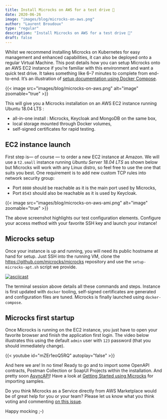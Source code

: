```yaml
---
title: Install Microcks on AWS for a test drive 🧪
date: 2020-06-26
image: "images/blog/microcks-on-aws.png"
author: "Laurent Broudoux"
type: "regular"
description: "Install Microcks on AWS for a test drive 🧪"
draft: false
---
```


Whilst we recommend installing Microcks on Kubernetes for easy management and enhanced capabilities, it can also be deployed onto a regular Virtual Machine. This post details how you can setup Microcks onto an AWS EC2 instance if you’re familiar with this environment and want a quick test drive. It takes something like 6–7 minutes to complete from end-to-end. It’s an illustration of [setup documentation using Docker Compose](https://microcks.io/documentation/guides/installation/docker-compose/).

{{< image src="images/blog/microcks-on-aws.png" alt="image" zoomable="true" >}}

This will give you a Microcks installation on an AWS EC2 instance running Ubuntu 18.04 LTS :

* all-in-one install : Microcks, Keycloak and MongoDB on the same box,
* local storage mounted through Docker volumes,
* self-signed certificates for rapid testing.

## EC2 instance launch

First step is— of course — to order a new EC2 instance at Amazon. We will use a `t2.small` instance running *Ubuntu Server 18.04 LTS* as shown below but Microcks will work with any Linux distro, so feel free to use the one that suits you best. One requirement is to add new custom TCP rules into network security group:

* Port `8080` should be reachable as it is the main port used by Microcks,
* Port `8543` should also be reachable as it is used by Keycloak.

{{< image src="images/blog/microcks-on-aws-ami.png" alt="image" zoomable="true" >}}

The above screenshot highlights our test configuration elements. Configure your access method with your favorite SSH key and launch your instance!

## Microcks setup

Once your instance is up and running, you will need its public hostname at hand for setup. Just SSH into the running VM, clone the https://github.com/microcks/microcks repository and use the `setup-microcks-apt.sh` script we provide.

[![asciicast](https://asciinema.org/a/342055.png)](https://asciinema.org/a/342055)

The terminal session above details all these commands and steps. Instance is first updated with `docker` tooling, self-signed certificates are generated and configuration files are tuned. Microcks is finally launched using `docker-compose`.

## Microcks first startup

Once Microcks is running on the EC2 instance, you just have to open your favorite browser and finish the application first login. The video below illustrates this using the default `admin` user with `123` password (that you should immediately change).

{{< youtube id="mZEr1eoQ5RQ" autoplay="false" >}}

And here we are! In no time! Ready to go and to import some OpenAPI contracts, Postman Collection or SoapUI Projects within the installation. And pretty soon [AsyncAPI](https://youtu.be/uZaWAekvUz4)! Have a look at [Getting Started using Microcks](https://microcks.io/documentation/tutorials/getting-started/#using-microcks) for importing samples.

Do you think Microcks as a Service directly from AWS Marketplace would be of great help for you or your team? Please let us know what you think voting and commenting [on this issue](https://github.com/microcks/microcks/issues/232).

Happy mocking ;-)